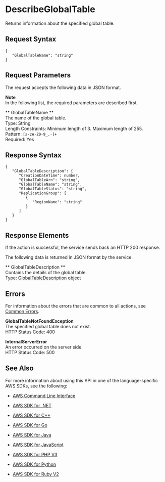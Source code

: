 # DescribeGlobalTable<a name="API_DescribeGlobalTable"></a>

Returns information about the specified global table\.

## Request Syntax<a name="API_DescribeGlobalTable_RequestSyntax"></a>

```
{
   "GlobalTableName": "string"
}
```

## Request Parameters<a name="API_DescribeGlobalTable_RequestParameters"></a>

The request accepts the following data in JSON format\.

**Note**  
In the following list, the required parameters are described first\.

 ** GlobalTableName **   
The name of the global table\.  
Type: String  
Length Constraints: Minimum length of 3\. Maximum length of 255\.  
Pattern: `[a-zA-Z0-9_.-]+`   
Required: Yes

## Response Syntax<a name="API_DescribeGlobalTable_ResponseSyntax"></a>

```
{
   "GlobalTableDescription": { 
      "CreationDateTime": number,
      "GlobalTableArn": "string",
      "GlobalTableName": "string",
      "GlobalTableStatus": "string",
      "ReplicationGroup": [ 
         { 
            "RegionName": "string"
         }
      ]
   }
}
```

## Response Elements<a name="API_DescribeGlobalTable_ResponseElements"></a>

If the action is successful, the service sends back an HTTP 200 response\.

The following data is returned in JSON format by the service\.

 ** GlobalTableDescription **   
Contains the details of the global table\.  
Type: [GlobalTableDescription](API_GlobalTableDescription.md) object

## Errors<a name="API_DescribeGlobalTable_Errors"></a>

For information about the errors that are common to all actions, see [Common Errors](CommonErrors.md)\.

 **GlobalTableNotFoundException**   
The specified global table does not exist\.  
HTTP Status Code: 400

 **InternalServerError**   
An error occurred on the server side\.  
HTTP Status Code: 500

## See Also<a name="API_DescribeGlobalTable_SeeAlso"></a>

For more information about using this API in one of the language\-specific AWS SDKs, see the following:

+  [AWS Command Line Interface](http://docs.aws.amazon.com/goto/aws-cli/dynamodb-2012-08-10/DescribeGlobalTable) 

+  [AWS SDK for \.NET](http://docs.aws.amazon.com/goto/DotNetSDKV3/dynamodb-2012-08-10/DescribeGlobalTable) 

+  [AWS SDK for C\+\+](http://docs.aws.amazon.com/goto/SdkForCpp/dynamodb-2012-08-10/DescribeGlobalTable) 

+  [AWS SDK for Go](http://docs.aws.amazon.com/goto/SdkForGoV1/dynamodb-2012-08-10/DescribeGlobalTable) 

+  [AWS SDK for Java](http://docs.aws.amazon.com/goto/SdkForJava/dynamodb-2012-08-10/DescribeGlobalTable) 

+  [AWS SDK for JavaScript](http://docs.aws.amazon.com/goto/AWSJavaScriptSDK/dynamodb-2012-08-10/DescribeGlobalTable) 

+  [AWS SDK for PHP V3](http://docs.aws.amazon.com/goto/SdkForPHPV3/dynamodb-2012-08-10/DescribeGlobalTable) 

+  [AWS SDK for Python](http://docs.aws.amazon.com/goto/boto3/dynamodb-2012-08-10/DescribeGlobalTable) 

+  [AWS SDK for Ruby V2](http://docs.aws.amazon.com/goto/SdkForRubyV2/dynamodb-2012-08-10/DescribeGlobalTable) 